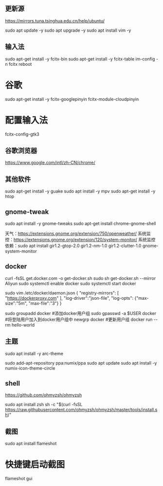 ## 更新源

https://mirrors.tuna.tsinghua.edu.cn/help/ubuntu/

sudo apt update -y
sudo apt upgrade -y
sudo apt install vim -y

## 输入法

sudo apt-get install -y fcitx-bin
sudo apt-get install -y fcitx-table
im-config -n fcitx
reboot

# 谷歌
sudo apt-get install -y fcitx-googlepinyin fcitx-module-cloudpinyin

# 配置输入法
fcitx-config-gtk3

## 谷歌浏览器

https://www.google.com/intl/zh-CN/chrome/

## 其他软件

sudo apt-get install -y guake
sudo apt install -y mpv
sudo apt-get install -y htop

## gnome-tweak

sudo apt install -y gnome-tweaks
sudo apt-get install chrome-gnome-shell

天气：https://extensions.gnome.org/extension/750/openweather/
系统监控：https://extensions.gnome.org/extension/120/system-monitor/
系统监控依赖：sudo apt install gir1.2-gtop-2.0 gir1.2-nm-1.0 gir1.2-clutter-1.0 gnome-system-monitor

## docker

curl -fsSL get.docker.com -o get-docker.sh
sudo sh get-docker.sh --mirror Aliyun
sudo systemctl enable docker
sudo systemctl start docker

sudo vim /etc/docker/daemon.json
{
  "registry-mirrors": [
    "https://dockerproxy.com"
  ],
  "log-driver":"json-file",
  "log-opts": {"max-size":"5m", "max-file":"3"}
}

sudo groupadd docker #添加docker用户组
sudo gpasswd -a $USER docker #将登陆用户加入到docker用户组中
newgrp docker #更新用户组
docker run --rm hello-world

## 主题

sudo apt install -y arc-theme

sudo add-apt-repository ppa:numix/ppa
sudo apt update
sudo apt install -y numix-icon-theme-circle

## shell

https://github.com/ohmyzsh/ohmyzsh

sudo apt install zsh
sh -c "$(curl -fsSL https://raw.githubusercontent.com/ohmyzsh/ohmyzsh/master/tools/install.sh)"

## 截图

sudo apt install flameshot

# 快捷键启动截图
flameshot gui

